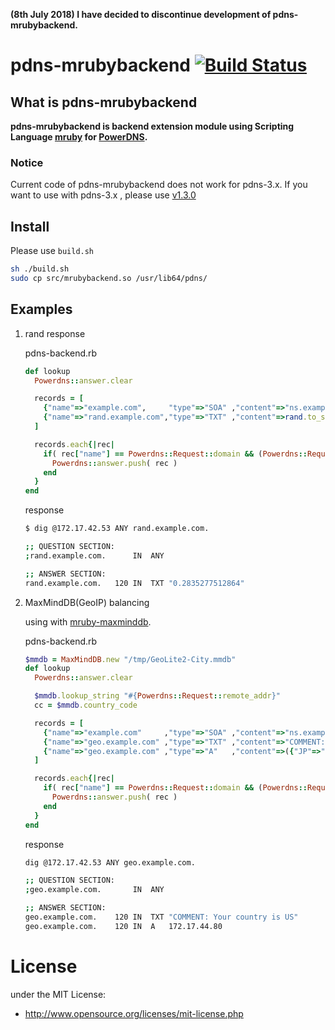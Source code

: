 **(8th July 2018) I have decided to discontinue development of pdns-mrubybackend.**

# pdns-mrubybackend [![Build Status](https://travis-ci.org/rhykw/pdns-mrubybackend.svg?branch=master)](https://travis-ci.org/rhykw/pdns-mrubybackend)

## What is pdns-mrubybackend
__pdns-mrubybackend is backend extension module using Scripting Language [mruby](http://www.mruby.org/) for [PowerDNS](https://github.com/PowerDNS/pdns).__

### Notice
Current code of pdns-mrubybackend does not work for pdns-3.x.
If you want to use with pdns-3.x , please use [v1.3.0](https://github.com/rhykw/pdns-mrubybackend/releases/tag/v1.3.0)


## Install

Please use `build.sh`

```sh
sh ./build.sh
sudo cp src/mrubybackend.so /usr/lib64/pdns/
```

## Examples

1. rand response

    pdns-backend.rb
    ```ruby
    def lookup
      Powerdns::answer.clear

      records = [
        {"name"=>"example.com",     "type"=>"SOA" ,"content"=>"ns.example.com. hostmaster.example.com. 1 1800 900 604800 3600",},
        {"name"=>"rand.example.com","type"=>"TXT" ,"content"=>rand.to_s,},
      ]

      records.each{|rec|
        if( rec["name"] == Powerdns::Request::domain && (Powerdns::Request::type == "ANY" || rec["type"] == Powerdns::Request::type) )
          Powerdns::answer.push( rec )
        end
      }
    end
    ```
    response
    ```sh
    $ dig @172.17.42.53 ANY rand.example.com.

    ;; QUESTION SECTION:
    ;rand.example.com.      IN  ANY

    ;; ANSWER SECTION:
    rand.example.com.   120 IN  TXT "0.2835277512864"
    ```

2. MaxMindDB(GeoIP) balancing

    using with [mruby-maxminddb](https://github.com/happysiro/mruby-maxminddb).

    pdns-backend.rb
    ```ruby
    $mmdb = MaxMindDB.new "/tmp/GeoLite2-City.mmdb"
    def lookup
      Powerdns::answer.clear
    
      $mmdb.lookup_string "#{Powerdns::Request::remote_addr}"
      cc = $mmdb.country_code
    
      records = [
        {"name"=>"example.com"     ,"type"=>"SOA" ,"content"=>"ns.example.com. hostmaster.example.com. 1 1800 900 604800 3600",},
        {"name"=>"geo.example.com" ,"type"=>"TXT" ,"content"=>"COMMENT: Your country is "+cc,},
        {"name"=>"geo.example.com" ,"type"=>"A"   ,"content"=>({"JP"=>"172.17.43.80","US"=>"172.17.44.80","TW"=>"172.17.45.80"}[cc]||"172.17.46.80")},
      ]
    
      records.each{|rec|
        if( rec["name"] == Powerdns::Request::domain && (Powerdns::Request::type == "ANY" || rec["type"] == Powerdns::Request::type) )
          Powerdns::answer.push( rec )
        end
      }
    end
    ```
    response
    ```sh
    dig @172.17.42.53 ANY geo.example.com.

    ;; QUESTION SECTION:
    ;geo.example.com.       IN  ANY

    ;; ANSWER SECTION:
    geo.example.com.    120 IN  TXT "COMMENT: Your country is US"
    geo.example.com.    120 IN  A   172.17.44.80
    ```

# License
under the MIT License:

* http://www.opensource.org/licenses/mit-license.php
